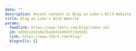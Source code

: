 ```yaml
---
date: ""
description: Recent content in Blog on Luke's Wild Website
title: Blog on Luke's Wild Website
params:
  feedlink: https://www.lkhrs.com/blog/index.xml
  id: e83dce242e0a7ba1641bd563f13e918c
  link: https://www.lkhrs.com/blog/
  blogrolls: []
---
```

